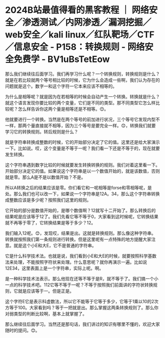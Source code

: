 # 2024B站最值得看的黑客教程 ｜ 网络安全／渗透测试／内网渗透／漏洞挖掘／web安全／kali linux／红队靶场／CTF／信息安全 - P158：转换规则 - 网络安全免费学 - BV1uBsTetEow

那么我们继续往后面学习。我们再学习什么呢？一个转换规则，转换规则是什么？就是在若比较就两个等号相比较的时候，它为什么会造成一些啊，我们认为存在的问题就是这个。数字一和这个字符一它本来应该不相等的。

为什么是相等呢？就是因为在若相等的时候会自动产生一个转换。转换就是什么？就这个语言发现你要比较的两个变量，它们是不同的类型。那不同类型它怎么样比较呢？怎么样告诉你这两个量是相等还是不相等。😊。

他就要进行一个转换。当然是在两个等号的前加进行状况，三个等号它发现内型不一样，那两个量直接就不相等，因为三个等号是要完全一样。😊，转换我们就要学习它的转换规则。转后规则是什么？

就是字符串转换成整数的时候，它的开始部分决定了它的值。这里还是给大家演示一下。比如说。哎，这个变量是不等于一呢？我们看一下还是不等于的，现在就要发生转换。

这个字符串遇到数字比较的时候就要发生转换转换的规则。我们对着这里看一下。开始部分决定它的值。如果说这个字符串是以一个数值开始的，就是该数值，否则就是零。那么A是不是以数值开始？不是。

所以A转换之后的结果应该是零。你们看它和一呢相等是forse和零相等呢，是处。那么我们也可以改一下，如果说一个字符串是12A。34，那么这个字符串转换成整数应该是多少呢？按照我们这里的规则。

它开始的部分是数值开始的，是哪个数值啊？12就写十二开始了。那么转换后的结果呢是应该等于12了。我们先看它等不等于0，大家看到这时候呢，它转换结果就不再等于零了，它转换结果是等于多少？12。

我们输入12呢。😊，发现哎，结果是出。这就是转换规则。那么像这种字符串。转换就按照我们第一条规则进行转换。但是这里呢有一点特殊的地方提醒大家注意。就是这个小E和大E，它不是普通的字符串。

它是什么科学技术法。也就是说，我们看到小E和大E的时候，就要按照科学基数法来处理，不能按照字符状来处理。什么意思呢？就你再演示一遍。比如说12E34，这里表面上是一个字符串，实际上呢。啊。

是一种科学技术法表示。那么他现在还等不等于是R，就不等于了。我们搞一个小一点的科学技术吧。112它等不等于一呢？不等于按照我们前面讲的字符状转换规则，它就是应该等于一。但是正是。

这个字符E它是表示科虚数法，所以它不能等于它等于多少，它等于1乘以10的2次方等于100。大家看到吗？等于一把就是出。那么掌握这两条转换规则了。那么你对弱类型的判断比较啊，基本上就掌握了。

那么继续往后面学习。当然还是那句话，我们讲过的知识有哪里不懂的，欢迎大家随时的提问。😊。